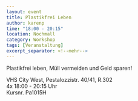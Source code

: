 ```yaml
---
layout: event
title: Plastikfrei Leben
author: karenp
time: "18:00 - 20:15"
location: Nochmall
category: Workshop
tags: [Veranstaltung]
excerpt_separator: <!--mehr-->
---
```


Plastikfrei leben, Müll vermeiden und Geld sparen!<!--mehr-->

VHS City West, Pestalozzistr. 40/41, R.302  
4x 18:00 - 20:15 Uhr  
Kursnr. Pa1015H
